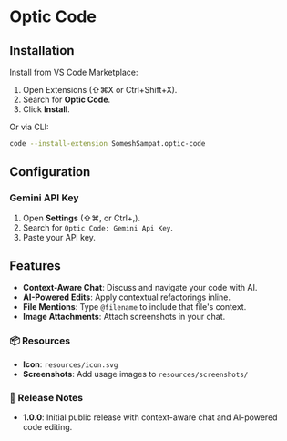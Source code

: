 # Optic Code

## Installation

Install from VS Code Marketplace:

1. Open Extensions (⇧⌘X or Ctrl+Shift+X).
2. Search for **Optic Code**.
3. Click **Install**.

Or via CLI:

```bash
code --install-extension SomeshSampat.optic-code
```

## Configuration

### Gemini API Key

1. Open **Settings** (⇧⌘, or Ctrl+,).
2. Search for `Optic Code: Gemini Api Key`.
3. Paste your API key.

## Features

- **Context-Aware Chat**: Discuss and navigate your code with AI.
- **AI-Powered Edits**: Apply contextual refactorings inline.
- **File Mentions**: Type `@filename` to include that file's context.
- **Image Attachments**: Attach screenshots in your chat.

### 📦 Resources
- **Icon**: `resources/icon.svg`
- **Screenshots**: Add usage images to `resources/screenshots/`

### 🚀 Release Notes
- **1.0.0**: Initial public release with context-aware chat and AI-powered code editing.
